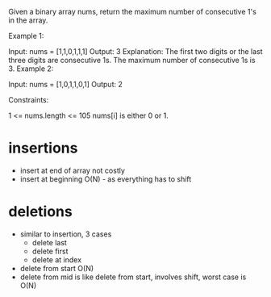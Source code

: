 Given a binary array nums, return the maximum number of consecutive 1's in the array.

 

Example 1:

Input: nums = [1,1,0,1,1,1]
Output: 3
Explanation: The first two digits or the last three digits are consecutive 1s. The maximum number of consecutive 1s is 3.
Example 2:

Input: nums = [1,0,1,1,0,1]
Output: 2
 

Constraints:

1 <= nums.length <= 105
nums[i] is either 0 or 1.

# insertions

- insert at end of array not costly 
- insert at beginning O(N) - as everything has to shift 

# deletions
- similar to insertion, 3 cases
  - delete last
  - delete first
  - delete at index
- delete from start O(N)
- delete from mid is like delete from start, involves shift, worst case is O(N)